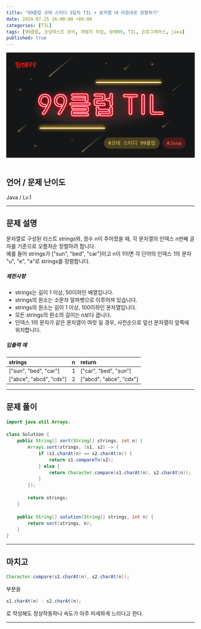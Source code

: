 ```yaml
---
title: "99클럽 코테 스터디 3일차 TIL + 문자열 내 마음대로 정렬하기"
date: 2024-07-25 16:00:00 +09:00
categories: [TIL]
tags: [99클럽, 코딩테스트 준비, 개발자 취업, 항해99, TIL, 프로그래머스, java]
published: true
---
```


![99club](/assets/img/java/til/99club_1.png)<br/><br/>

## **언어 / 문제 난이도** ##

Java / Lv.1

------

## **문제 설명** ##

문자열로 구성된 리스트 strings와, 정수 n이 주어졌을 때, 각 문자열의 인덱스 n번째 글자를 기준으로 오름차순 정렬하려 합니다.<br/>
예를 들어 strings가 ["sun", "bed", "car"]이고 n이 1이면 각 단어의 인덱스 1의 문자 "u", "e", "a"로 strings를 정렬합니다.

##### **제한사항**

- strings는 길이 1 이상, 50이하인 배열입니다.
- strings의 원소는 소문자 알파벳으로 이루어져 있습니다.
- strings의 원소는 길이 1 이상, 100이하인 문자열입니다.
- 모든 strings의 원소의 길이는 n보다 큽니다.
- 인덱스 1의 문자가 같은 문자열이 여럿 일 경우, 사전순으로 앞선 문자열이 앞쪽에 위치합니다.

##### **입출력 예**

| strings   | n   | return            |
|:----|:----|:------------------|
| ["sun", "bed", "car"]    | 1   | ["car", "bed", "sun"]         |
| ["abce", "abcd", "cdx"]   | 2   | ["abcd", "abce", "cdx"] |

------

## **문제 풀이** ##

~~~java
import java.util.Arrays;

class Solution {
    public String[] sort(String[] strings, int n) {
        Arrays.sort(strings, (s1, s2) -> {
            if (s1.charAt(n) == s2.charAt(n)) {
                return s1.compareTo(s2);
            } else {
                return Character.compare(s1.charAt(n), s2.charAt(n));
            }
        });

        return strings;
    }

    public String[] solution(String[] strings, int n) {
        return sort(strings, n);
    }
}
~~~

------

## **마치고** ##

~~~java
Character.compare(s1.charAt(n), s2.charAt(n));
~~~
부분을
~~~java
s1.charAt(n) - s2.charAt(n);
~~~
로 작성해도 정상작동하나 속도가 아주 미세하게 느리다고 한다.

------
